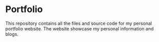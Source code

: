 # Portfolio

This repository contains all the files and source code for my personal portfolio website.
The website showcase my personal information and blogs.

